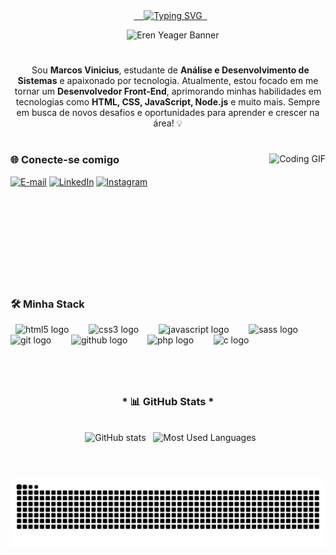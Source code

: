 <div align="center">
  <a href="https://git.io/typing-svg">
    <img src="https://readme-typing-svg.demolab.com?font=Fira+Code&weight=500&size=22&pause=1000&color=50D4F2&center=true&vCenter=true&random=false&width=524&lines=%E2%8A%B9+Bem+vindo+ao+meu+perfil!+%E2%8A%B9;Me+chamo+Marcos+Vinicius+%F0%9F%9A%80" alt="Typing SVG">
  </a>
</div>

<p align="center">
    <img alt="Eren Yeager Banner" src="https://i.pinimg.com/1200x/39/c8/3b/39c83be1026c990c9701500671482166.jpg">
</p>

#

<p align="center">
  Sou <b>Marcos Vinicius</b>, estudante de <b>Análise e Desenvolvimento de Sistemas</b> e apaixonado por tecnologia. Atualmente, estou focado em me tornar um <b>Desenvolvedor Front-End</b>, aprimorando minhas habilidades em tecnologias como <b>HTML, CSS, JavaScript, Node.js</b> e muito mais. Sempre em busca de novos desafios e oportunidades para aprender e crescer na área! 💡
</p>

#

<img align="right" alt="Coding GIF" height="190px" src="https://i.pinimg.com/736x/e9/ee/c5/e9eec5ed9a883498f7c5ba1ed3c27fdc.jpg">

<h3 align="left">🌐 Conecte-se comigo</h3>

[![E-mail](https://img.shields.io/badge/-Email-000?style=for-the-badge&logo=gmail&logoColor=50D4F2)](mailto:marcostaekwondo2013@gmail.com)
[![LinkedIn](https://img.shields.io/badge/-LinkedIn-000?style=for-the-badge&logo=linkedin&logoColor=0C59F2)](https://www.linkedin.com/in/marcosvinicius2030)
[![Instagram](https://img.shields.io/badge/-Instagram-000?style=for-the-badge&logo=instagram&logoColor=E4405F)](https://www.instagram.com/candidosharks)

<br clear="right"/>

#

<h3 align="left">🛠️ Minha Stack</h3>
<div align="left">
  <img src="https://cdn.jsdelivr.net/gh/devicons/devicon/icons/html5/html5-original.svg" height="25" alt="html5 logo" />
  <img width="8" />
  <img src="https://cdn.jsdelivr.net/gh/devicons/devicon/icons/css3/css3-original.svg" height="25" alt="css3 logo" />
  <img width="8" />
  <img src="https://cdn.jsdelivr.net/gh/devicons/devicon/icons/javascript/javascript-original.svg" height="25" alt="javascript logo" />
  <img width="8" />
  <img src="https://cdn.jsdelivr.net/gh/devicons/devicon/icons/sass/sass-original.svg" height="25" alt="sass logo" />
  <img width="8" />
  <img src="https://cdn.jsdelivr.net/gh/devicons/devicon/icons/git/git-original.svg" height="25" alt="git logo" />
  <img width="8" />
  <img src="https://cdn.jsdelivr.net/gh/devicons/devicon/icons/github/github-original.svg" height="25" alt="github logo" />
  <img width="8" />
  <img src="https://cdn.jsdelivr.net/gh/devicons/devicon/icons/php/php-original.svg" height="25" alt="php logo" />
  <img width="8" />
  <img src="https://cdn.jsdelivr.net/gh/devicons/devicon/icons/c/c-original.svg" height="25" alt="c logo" />
</div>

#

<div style="text-align: center;" align="center">
  <h3>* 📊 GitHub Stats *</h3>
  <br>
  <img src="https://github-readme-stats.vercel.app/api?username=shark1galaxy&show_icons=true&bg_color=000&title_color=0C59F2&text_color=50D4F2&border_radius=3&border_color=1B8EF2&icon_color=4BB2F2&locale=pt-br" alt="GitHub stats">
  <img src="https://github-readme-stats.vercel.app/api/top-langs/?username=shark1galaxy&layout=compact&langs_count=5&bg_color=000&title_color=0C59F2&text_color=50D4F2&border_radius=3&border_color=1B8EF2&locale=pt-br" alt="Most Used Languages">
</div>

#

<div align="center">
  <picture>
    <source media="(prefers-color-scheme: dark)" srcset="https://raw.githubusercontent.com/Shark1Galaxy/Shark1Galaxy/output/github-contribution-grid-snake-dark.svg">
    <source media="(prefers-color-scheme: light)" srcset="https://raw.githubusercontent.com/Shark1Galaxy/Shark1Galaxy/output/github-contribution-grid-snake.svg">
    <img alt="github contribution grid snake animation" src="https://raw.githubusercontent.com/Shark1Galaxy/Shark1Galaxy/output/github-contribution-grid-snake.svg">
  </picture>
</div>
